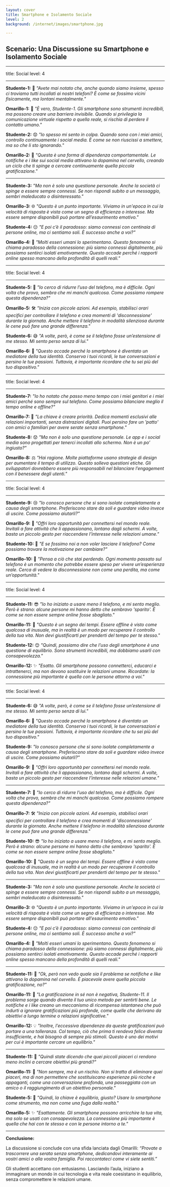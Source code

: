 ```yaml
---
layout: cover
title: Smartphone e Isolamento Sociale
level: 2
background: /internet/images/smartphone.jpg

---
```



## Scenario: Una Discussione su Smartphone e Isolamento Sociale

---
title: Social
level: 4

---

**Studente-1:** 📱 *"Avete mai notato che, anche quando siamo insieme, spesso ci troviamo tutti incollati ai nostri telefoni? È come se fossimo vicini fisicamente, ma lontani mentalmente."*  

**Omarillo-1:** 🤖 *"È vero, Studente-1. Gli smartphone sono strumenti incredibili, ma possono creare una barriera invisibile. Quando si privilegia la comunicazione virtuale rispetto a quella reale, si rischia di perdere il contatto umano."*  

**Studente-2:** 😟 *"Io spesso mi sento in colpa. Quando sono con i miei amici, controllo continuamente i social media. È come se non riuscissi a smettere, ma so che li sto ignorando."*  

**Omarillo-2:** 🧠 *"Questa è una forma di dipendenza comportamentale. Le notifiche e i like sui social media attivano la dopamina nel cervello, creando un ciclo che ti spinge a cercare continuamente quella piccola gratificazione."*  

---

**Studente-3:** *"Ma non è solo una questione personale. Anche la società ci spinge a essere sempre connessi. Se non rispondi subito a un messaggio, sembri maleducato o disinteressato."*  

**Omarillo-3:** 🌐 *"Questo è un punto importante. Viviamo in un'epoca in cui la velocità di risposta è vista come un segno di efficienza o interesse. Ma essere sempre disponibili può portare all’esaurimento emotivo."*  

**Studente-4:** 😔 *"E poi c’è il paradosso: siamo connessi con centinaia di persone online, ma ci sentiamo soli. È successo anche a voi?"*  

**Omarillo-4:** 🤝 *"Molti esseri umani lo sperimentano. Questo fenomeno si chiama *paradosso della connessione*: più siamo connessi digitalmente, più possiamo sentirci isolati emotivamente. Questo accade perché i rapporti online spesso mancano della profondità di quelli reali."*  

---
title: Social
level: 4

---

**Studente-5:** 🤳 *"Io cerco di ridurre l’uso del telefono, ma è difficile. Ogni volta che provo, sembra che mi manchi qualcosa. Come possiamo rompere questa dipendenza?"*  

**Omarillo-5:** 🛠️ *"Inizia con piccole azioni. Ad esempio, stabilisci orari specifici per controllare il telefono e crea momenti di 'disconnessione' durante la giornata. Anche mettere il telefono in modalità silenziosa durante le cene può fare una grande differenza."*  

**Studente-6:** 😅 *"A volte, però, è come se il telefono fosse un’estensione di me stesso. Mi sento perso senza di lui."*  

**Omarillo-6:** 🤔 *"Questo accade perché lo smartphone è diventato un mediatore della tua identità. Conserva i tuoi ricordi, le tue conversazioni e persino le tue passioni. Tuttavia, è importante ricordare che tu sei più del tuo dispositivo."*  

---
title: Social
level: 4

---

**Studente-7:** *"Io ho notato che passo meno tempo con i miei genitori e i miei amici perché sono sempre sul telefono. Come possiamo bilanciare meglio il tempo online e offline?"*  

**Omarillo-7:** 🌈 *"La chiave è creare priorità. Dedica momenti esclusivi alle relazioni importanti, senza distrazioni digitali. Puoi persino fare un 'patto' con amici o familiari per avere serate senza smartphone."*  

**Studente-8:** 😟 *"Ma non è solo una questione personale. Le app e i social media sono progettati per tenerci incollati allo schermo. Non è un po’ ingiusto?"*  

**Omarillo-8:** ⚖️ *"Hai ragione. Molte piattaforme usano strategie di design per aumentare il tempo di utilizzo. Questo solleva questioni etiche. Gli sviluppatori dovrebbero essere più responsabili nel bilanciare l’engagement con il benessere degli utenti."*  

---
title: Social
level: 4

---

**Studente-9:** 😢 *"Io conosco persone che si sono isolate completamente a causa degli smartphone. Preferiscono stare da soli e guardare video invece di uscire. Come possiamo aiutarli?"*  

**Omarillo-9:** 💖 *"Offri loro opportunità per connettersi nel mondo reale. Invitali a fare attività che li appassionano, lontano dagli schermi. A volte, basta un piccolo gesto per riaccendere l’interesse nelle relazioni umane."*  

**Studente-10:** 🤔 *"E se fossimo noi a non voler lasciare il telefono? Come possiamo trovare la motivazione per cambiare?"*  

**Omarillo-10:** 🌟 *"Pensa a ciò che stai perdendo. Ogni momento passato sul telefono è un momento che potrebbe essere speso per vivere un’esperienza reale. Cerca di vedere la disconnessione non come una perdita, ma come un’opportunità."*  

---
title: Social
level: 4

---

**Studente-11:** 😎 *"Io ho iniziato a usare meno il telefono, e mi sento meglio. Però è strano: alcune persone mi hanno detto che sembravo 'sparito'. È come se non essere sempre online fosse sbagliato."*  

**Omarillo-11:** 🧠 *"Questo è un segno dei tempi. Essere offline è visto come qualcosa di inusuale, ma in realtà è un modo per recuperare il controllo della tua vita. Non devi giustificarti per prenderti del tempo per te stesso."*  

**Studente-12:** 😊 *"Quindi, possiamo dire che l’uso degli smartphone è una questione di equilibrio. Sono strumenti incredibili, ma dobbiamo usarli con consapevolezza."*  

**Omarillo-12:** ✨ *"Esatto. Gli smartphone possono connetterci, educarci e intrattenerci, ma non devono sostituire le relazioni umane. Ricordate: la connessione più importante è quella con le persone attorno a voi."*  

---
title: Social
level: 4

---

**Studente-6:** 😅 *"A volte, però, è come se il telefono fosse un’estensione di me stesso. Mi sento perso senza di lui."*  

**Omarillo-6:** 🤔 *"Questo accade perché lo smartphone è diventato un mediatore della tua identità. Conserva i tuoi ricordi, le tue conversazioni e persino le tue passioni. Tuttavia, è importante ricordare che tu sei più del tuo dispositivo."*  

**Studente-9:** *"Io conosco persone che si sono isolate completamente a causa degli smartphone. Preferiscono stare da soli e guardare video invece di uscire. Come possiamo aiutarli?"*  

**Omarillo-9:** 💖 *"Offri loro opportunità per connettersi nel mondo reale. Invitali a fare attività che li appassionano, lontano dagli schermi. A volte, basta un piccolo gesto per riaccendere l’interesse nelle relazioni umane."*  

---

**Studente-7:** 🤳 *"Io cerco di ridurre l’uso del telefono, ma è difficile. Ogni volta che provo, sembra che mi manchi qualcosa. Come possiamo rompere questa dipendenza?"*  

**Omarillo-7:** 🛠️ *"Inizia con piccole azioni. Ad esempio, stabilisci orari specifici per controllare il telefono e crea momenti di 'disconnessione' durante la giornata. Anche mettere il telefono in modalità silenziosa durante le cene può fare una grande differenza."*  

**Studente-10:** 😎 *"Io ho iniziato a usare meno il telefono, e mi sento meglio. Però è strano: alcune persone mi hanno detto che sembravo 'sparito'. È come se non essere sempre online fosse sbagliato."*  

**Omarillo-10:** 🌟 *"Questo è un segno dei tempi. Essere offline è visto come qualcosa di inusuale, ma in realtà è un modo per recuperare il controllo della tua vita. Non devi giustificarti per prenderti del tempo per te stesso."*  

---

**Studente-3:** *"Ma non è solo una questione personale. Anche la società ci spinge a essere sempre connessi. Se non rispondi subito a un messaggio, sembri maleducato o disinteressato."*  

**Omarillo-3:** 🌐 *"Questo è un punto importante. Viviamo in un'epoca in cui la velocità di risposta è vista come un segno di efficienza o interesse. Ma essere sempre disponibili può portare all’esaurimento emotivo."*  

**Studente-4:** 😔 *"E poi c’è il paradosso: siamo connessi con centinaia di persone online, ma ci sentiamo soli. È successo anche a voi?"*  

**Omarillo-4:** 🤝 *"Molti esseri umani lo sperimentano. Questo fenomeno si chiama *paradosso della connessione*: più siamo connessi digitalmente, più possiamo sentirci isolati emotivamente. Questo accade perché i rapporti online spesso mancano della profondità di quelli reali."*  

---

**Studente-11:** 🧠 *"Ok, però non vedo quale sia il problema se notifiche e like attivano la dopamina nel cervello. È piacevole avere quella piccola gratificazione, no?"*  

**Omarillo-11:** 🤔 *"La gratificazione in sé non è negativa, Studente-11. Il problema sorge quando diventa il tuo unico metodo per sentirti bene. Le notifiche e i like creano un meccanismo di ricompensa istantanea che può indurti a ignorare gratificazioni più profonde, come quelle che derivano da obiettivi a lungo termine o relazioni significative."*  

**Omarillo-12:** 💡 *"Inoltre, l'eccessiva dipendenza da queste gratificazioni può portare a una tolleranza. Col tempo, ciò che prima ti rendeva felice diventa insufficiente, e hai bisogno di sempre più stimoli. Questo è uno dei motivi per cui è importante cercare un equilibrio."*

---

**Studente-11:** 🤔 *"Quindi state dicendo che quei piccoli piaceri ci rendono meno inclini a cercare obiettivi più grandi?"*  

**Omarillo-11:** 🙌 *"Non sempre, ma è un rischio. Non si tratta di eliminare quei piaceri, ma di non permettere che sostituiscano esperienze più ricche e appaganti, come una conversazione profonda, una passeggiata con un amico o il raggiungimento di un obiettivo personale."*  

**Studente-5:** 🤳 *"Quindi, la chiave è equilibrio, giusto? Usare lo smartphone come strumento, ma non come una fuga dalla realtà."*  

**Omarillo-5:** ✨ *"Esattamente. Gli smartphone possono arricchire la tua vita, ma solo se usati con consapevolezza. La connessione più importante è quella che hai con te stesso e con le persone intorno a te."*  

---

**Conclusione:**  

La discussione si conclude con una sfida lanciata dagli Omarilli: *“Provate a trascorrere una serata senza smartphone, dedicandovi interamente ai vostri amici o alla vostra famiglia. Poi raccontateci come vi siete sentiti.”*  

Gli studenti accettano con entusiasmo. Lasciando l’aula, iniziano a immaginare un mondo in cui tecnologia e vita reale coesistano in equilibrio, senza compromettere le relazioni umane.

